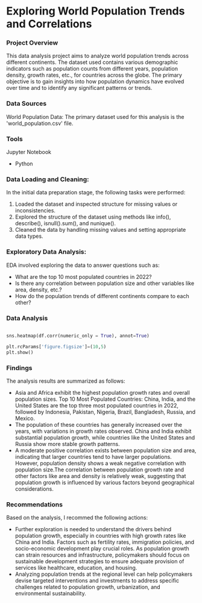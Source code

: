 # Exploring World Population Trends and Correlations

### Project Overview

This data analysis project aims to analyze world population trends across different continents. The dataset used contains various demographic indicators such as population counts from different years, population density, growth rates, etc., for countries across the globe. The primary objective is to gain insights into how population dynamics have evolved over time and to identify any significant patterns or trends.

### Data Sources

World Population Data: The primary dataset used for this analysis is the 'world_population.csv' file.

### Tools

Jupyter Notebook

- Python

  
### Data Loading and Cleaning:

In the initial data preparation stage, the following tasks were performed:
1. Loaded the dataset and inspected structure for missing values or inconsistencies.
2. Explored the structure of the dataset using methods like info(), describe(), isnull().sum(), and nunique().
3. Cleaned the data by handling missing values and setting appropriate data types.

### Exploratory Data Analysis:

EDA involved exploring the data to answer questions such as:

- What are the top 10 most populated countries in 2022?
- Is there any correlation between population size and other variables like area, density, etc.?
- How do the population trends of different continents compare to each other?

### Data Analysis

```python

sns.heatmap(df.corr(numeric_only = True), annot=True)

plt.rcParams['figure.figsize']=(10,5)
plt.show()

```

### Findings

The analysis results are summarized as follows:
- Asia and Africa exhibit the highest population growth rates and overall population sizes.
Top 10 Most Populated Countries: China, India, and the United States are the top three most populated countries in 2022, followed by Indonesia, Pakistan, Nigeria, Brazil, Bangladesh, Russia, and Mexico.
- The population of these countries has generally increased over the years, with variations in growth rates observed. China and India exhibit substantial population growth, while countries like the United States and Russia show more stable growth patterns.
- A moderate positive correlation exists between population size and area, indicating that larger countries tend to have larger populations. However, population density shows a weak negative correlation with population size.The correlation between population growth rate and other factors like area and density is relatively weak, suggesting that population growth is influenced by various factors beyond geographical considerations.

### Recommendations
Based on the analysis, I recommed the following actions:
- Further exploration is needed to understand the drivers behind population growth, especially in countries with high growth rates like China and India. Factors such as fertility rates, immigration policies, and socio-economic development play crucial roles. As population growth can strain resources and infrastructure, policymakers should focus on sustainable development strategies to ensure adequate provision of services like healthcare, education, and housing.
- Analyzing population trends at the regional level can help policymakers devise targeted interventions and investments to address specific challenges related to population growth, urbanization, and environmental sustainability.

